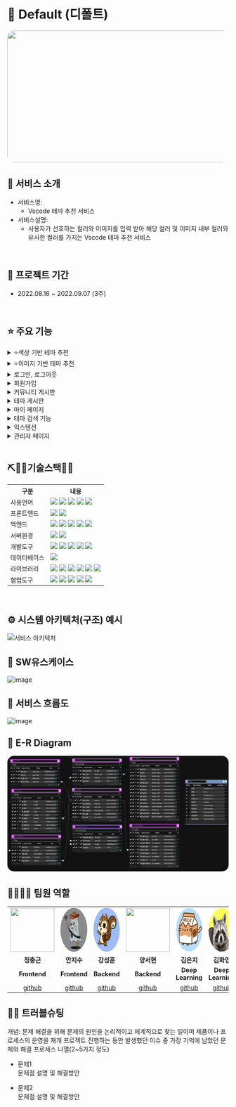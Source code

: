 # 🥕 Default (디폴트)
<img src="img/메인.gif"  width="540" height="300" style="border-radius:15px;"/>


## 👀 서비스 소개
* 서비스명:
  *  Vscode 테마 추천 서비스
* 서비스설명:
  *  사용자가 선호하는 컬러와 이미지를 입력 받아 해당 컬러 및 이미지 내부 컬러와 유사한 컬러를 가지는 Vscode 테마 추천 서비스 
<br>

## 📅 프로젝트 기간
- 2022.08.16 ~ 2022.09.07 (3주)
<br>

## ⭐ 주요 기능

<details>

<summary>⭐색상 기반 테마 추천</summary>

<!-- summary 아래 한칸 공백 두어야함 -->
<img src=""  alt="여기에 메인 화면 입력"/>
<img src=""  alt="여기에 색상 선택화면 입력"/>
<img src=""  alt="여기에 추천 화면 입력"/>

- 유저는 메인페이지에서 Color Select 버튼을 통해 색상 선택 화면으로 이동할 수 있음.
- 색상 선택 페이지에서 5개의 선호 컬러 및 자신의 주 사용 언어를 선택하고 버튼을 클릭하면 해당 색상과 유사한 색상을 가진 테마 8개를 추천 받을 수 있음
- 추천 받은 페이지에서 테마 이름을 클릭하면 테마 상세보기 페이지로 이동함
- https://www.notion.so/1acc4fa14ba64faab8cace798c2adc7b#d7f451a54e1c4109941fea1c60223ee2
  
</details>

<details>

<summary>⭐이미지 기반 테마 추천</summary>

<!-- summary 아래 한칸 공백 두어야함 -->
<img src=""  alt="여기에 메인 화면 입력"/>
<img src=""  alt="여기에 이미지 선택화면 입력"/>
<img src=""  alt="여기에 추천 화면 입력"/>

- 유저는 메인페이지에서 Select image 버튼을 통해 로컬에 저장된 자신이 좋아하는 이미지를 선택할 수 있음.
- 이미지 선택 후 자신의 주 사용 언어를 선택하고 버튼을 클릭하면 이미지 내부에 주요 색상 5종과 유사한 색상을 가진 테마 8개를 추천 받을 수 있음.
- 추천 받은 페이지에서 테마 이름을 클릭하면 테마 상세보기 페이지로 이동함.
- https://www.notion.so/1acc4fa14ba64faab8cace798c2adc7b#708cb75f000e4659b4ff3330be8a3e50
</details>


<details>

<summary>로그인, 로그아웃</summary>

<!-- summary 아래 한칸 공백 두어야함 -->
<img src=""  alt="여기에 로그인 창 입력"/>

- 사용자가 가입한 아이디와 비밀변호를 정확히 입력하면 로그인 할 수 있음
- 가입하지 않은 아이디 입력 혹은 비밀번호를 정확히 입력하지 않을 시 경고 창을 띄우며 입력란을 초기화함
- 카카오 API를 이용하여 간편 로그인 기능 구현
- 카카오로 간편 로그인한 회원은 자동으로 회원 가입됨
- 로그인한 회원의 회원 정보는 세션에 저장되어 유지되며 로그아웃 버튼을 클릭시 세션을 초기화하며 로그아웃 됨
  
</details>

<details>

<summary>회원가입</summary>

<!-- summary 아래 한칸 공백 두어야함 -->
<img src=""  alt="여기에 회원가입 창 입력"/>

- 사용자는 아이디, 패스워드, 닉네임을 입력하면 회원가입 할 수 있음
- 이미 가입된 아이디, 패스워드와 패스워드 확인이 일치하게 입력하지 않을 시 혹은 입력 값 중 하나라도 공백을 입력한다면 각각 알림창을 띄워 사용자의 올바른 입력을 유도함
  
</details>

<details>

<summary>커뮤니티 게시판</summary>

<!-- summary 아래 한칸 공백 두어야함 -->
<img src=""  alt="여기에 게시판 입력"/>
<img src=""  alt="여기에 상세보기 입력"/>
<img src=""  alt="여기에 글쓰기 입력"/>

- 커뮤니티 게시판은 인기글 게시판, 언어별(Python, Java, Html...) 게시판으로 구분됨
- 인기글 게시판은 전체 게시글을 조회수별로 정렬하여 보여줌, 언어별 게시판은 해당 카테고리별 게시글을 시간순으로 정렬하여 보여줌
- 게시판에서 게시글 제목을 클릭하면 게시글 상세보기 페이지로 이동하며 게시글에 좋아요를 누를 수 있음
- 로그인한 회원은 글 쓰기 및 자신이 쓴 글에 대한 수정, 삭제 권한을 가짐.
- 로그인한 회원은 댓글 쓰기 및 자신이 쓴 댓글에 대한 삭제 권한을 가짐.
- 게시판은 한번에 최대 20개의 게시글을 볼 수 있으며 더 많은 게시글을 보기 위해서는 페이지를 통해 이동해야함
- 유저는 한 화면상에서 최대 5개의 페이지를 클릭할 수 있고, 버튼을 통해 한번에 +-5페이지를 이동할 수 있음
  
</details>

<details>

<summary>테마 게시판</summary>

<!-- summary 아래 한칸 공백 두어야함 -->
<img src=""  alt="여기에 게시판 입력"/>
<img src=""  alt="여기에 상세보기 입력"/>

- 테마 게시판은 Vscode에서 제공하는 테마 플러그인 설치시 적용할 수 있는 테마들을 테마 이름으로 구분된 형태로 확인할 수 있음.
- 테마 게시판에서 테마 이름을 클릭시 테마 상세보기 페이지로 이동함.
- 테마 상세보기 페이지는 기본적으로 테마 제작자, 테마 설치 횟수 유저들의 좋아요 개수등을 확인 할 수 있음
- 테마 상세보기 페이지에서 유저는 언어별, 폰트별 다른 테마 적용화면을 확인할 수 있음
- 테마 상세보기 페이지에서 유저는 좋아요 버튼을 통해 테마에 좋아요를 누를 수 있으며 이미 한번 좋아요한 테마에 좋아요를 클릭시 좋아요 취소됨.
- 테마 상세보기 페이지에서 유저는 인스톨 버튼을 통해 테마 설치 페이지로 이동할 수 있음.
- 테마 게시판은 한번에 최대 16개의 게시글을 볼 수 있으며 더 많은 게시글을 보기 위해서는 페이지를 통해 이동해야함
- 유저는 한 화면상에서 최대 5개의 페이지를 클릭할 수 있고, 버튼을 통해 한번에 +-5페이지를 이동할 수 있음.
  
</details>

<details>

<summary>마이 페이지</summary>

<!-- summary 아래 한칸 공백 두어야함 -->
<img src=""  alt="여기에 이미지 입력"/>

- 로그인한 사용자는 헤더의 메뉴를 통해 마이 페이지로 이동할 수 있음.
- 회원가입을 통해 가입한 회원은 마이페이지에서 닉네임과 패스워드를 수정할 수 있으며 회원 탈퇴 할 수 있음. 카카오 로그인한 회원은 마이페이지에서 회원 탈퇴만 가능함.
- 회원은 마이페이지 좌측 버튼을 통해 자신이 좋아요한 테마 및 작성한 게시글을 볼 수 있음.
- 좋아요한 테마는 한번에 최대 4개의 테마를 보여주며 더 많은 테마에 좋아요를 했을 시 하단의 버튼을 누르면 더 많은 테마를 확인 할 수 있으며 테마명을 클릭하면 테마 상세보기 페이지로 이동함
- 작성한 게시글은 제목, 작성일자, 조회수, 좋아요 수 등의 간략한 정보를 확인 할 수 있으며, 제목을 클릭시 상세보기 페이지로 이동함
  
</details>

<details>

<summary>테마 검색 기능</summary>

<!-- summary 아래 한칸 공백 두어야함 -->
<img src=""  alt="여기에 이미지 입력"/>

- 사용자는 메인페이지의 검색란에서 키워드를 통해 해당 키워드를 가진 테마를 검색 할 수 있음.
- 해당 키워드를 가진 테마가 있다면 최대 8종류가 보여지고 테마명을 클릭하면 테마 상세보기 페이지로 이동할 수 있음
  
</details>

<details>

<summary>익스텐션</summary>

<!-- summary 아래 한칸 공백 두어야함 -->
<img src=""  alt="여기에 이미지 입력"/>

- 사용자는 메인페이지 하단에서 Vscode의 유용한 익스텐션 정보를 확인 할 수 있음.
- 익스텐션 아이콘을 클릭 시 설치 페이지로 이동함
  
</details>

<details>

<summary>관리자 페이지</summary>

<!-- summary 아래 한칸 공백 두어야함 -->
<img src=""  alt="여기에 이미지 입력"/>

- 관리자 아이디로 로그인 시 헤더에서 관리자 페이지로 이동할 수 있음.
- 관리자는 모든 유저에 대한 삭제 권한을 가지며 유저 삭제를 할 수 있음.
  
</details>
<br>

## ⛏👨‍💻기술스택👩‍💻
<table>
    <tr>
        <th>구분</th>
        <th>내용</th>
    </tr>
    <tr>
        <td>사용언어</td>
        <td>
            <img src="https://img.shields.io/badge/Java-007396?style=for-the-badge&logo=java&logoColor=white"/>
            <img src="https://img.shields.io/badge/Python-3776AB?style=for-the-badge&logo=Python&logoColor=white">
            <img src="https://img.shields.io/badge/HTML5-E34F26?style=for-the-badge&logo=HTML5&logoColor=white"/>
            <img src="https://img.shields.io/badge/CSS3-1572B6?style=for-the-badge&logo=CSS3&logoColor=white"/>
            <img src="https://img.shields.io/badge/JavaScript-F7DF1E?style=for-the-badge&logo=JavaScript&logoColor=white"/>
        </td>
    </tr>
        <tr>
        <td>프론트앤드</td>
        <td>
            <img src="https://img.shields.io/badge/BootStrap-7952B3?style=for-the-badge&logo=BootStrap&logoColor=white"/>
            <img src="https://img.shields.io/badge/jquery-0769AD?style=for-the-badge&logo=jquery&logoColor=white">
        </td>
    </tr>
    <tr>
        <td>백앤드</td>
        <td>
            <img src="https://img.shields.io/badge/spring-6DB33F?style=for-the-badge&logo=spring&logoColor=white"> 
            <img src="https://img.shields.io/badge/Jsp-007396?style=for-the-badge&logo=java&logoColor=white"/>
            <img src="https://img.shields.io/badge/Ajax-007396?style=for-the-badge&logo=java&logoColor=white">
            <img src="https://img.shields.io/badge/jstl-007396?style=for-the-badge&logo=java&logoColor=white">
            <img src="https://img.shields.io/badge/MyBatis-007396?style=for-the-badge&logo=java&logoColor=white">
        </td>
    </tr>
    <tr>
        <td>서버환경</td>
        <td>
            <img src="https://img.shields.io/badge/Apache Tomcat-D22128?style=for-the-badge&logo=Apache Tomcat&logoColor=white"/>
            <img src="https://img.shields.io/badge/flask-000000?style=for-the-badge&logo=flask&logoColor=white">
        </td>
    </tr>
    <tr>
        <td>개발도구</td>
        <td>
            <img src="https://img.shields.io/badge/VSCode-007ACC?style=for-the-badge&logo=VisualStudioCode&logoColor=white"/>
            <img src="https://img.shields.io/badge/Eclipse-2C2255?style=for-the-badge&logo=Eclipse&logoColor=white"/>
            <img src="https://img.shields.io/badge/Jupyter-F37626?style=for-the-badge&logoColor=white"/>
            <img src="https://img.shields.io/badge/dbeaver-003B57?style=for-the-badge&logoColor=white"/>
            <img src="https://img.shields.io/badge/sql developer-003B57?style=for-the-badge&logoColor=white"/>
        </td>
    </tr>
    <tr>
        <td>데이터베이스</td>
        <td>
            <img src="https://img.shields.io/badge/Oracle 11g-F80000?style=for-the-badge&logo=Oracle&logoColor=white"/>
        </td>
    </tr>
    <tr>
        <td>라이브러리</td>
        <td>
            <img src="https://img.shields.io/badge/Anaconda-44A833?style=for-the-badge&logo=Anaconda&logoColor=white">        
            <img src="https://img.shields.io/badge/Selenium-43B02A?style=for-the-badge&logo=Selenium&logoColor=white">
            <img src="https://img.shields.io/badge/opencv-5C3EE8?style=for-the-badge&logo=opencv&logoColor=white">
            <img src="https://img.shields.io/badge/NumPy-013243?style=for-the-badge&logo=NumPy&logoColor=white">
            <img src="https://img.shields.io/badge/pandas-150458?style=for-the-badge&logo=pandas&logoColor=white">
            <img src="https://img.shields.io/badge/Scikit learn-F7931E?style=for-the-badge&logo=Scikit-learn&logoColor=white">
        </td>
    </tr>
    <tr>
        <td>협업도구</td>
        <td>
            <img src="https://img.shields.io/badge/git-F05032?style=for-the-badge&logo=git&logoColor=white">
            <img src="https://img.shields.io/badge/GitHub-181717?style=for-the-badge&logo=GitHub&logoColor=white"/>
            <img src="https://img.shields.io/badge/Notion-000000?style=for-the-badge&logo=notion&logoColor=white">
            <img src="https://img.shields.io/badge/slack-4A154B?style=for-the-badge&logo=slack&logoColor=white">
            <img src="https://img.shields.io/badge/discord-5865F2?style=for-the-badge&logo=discord&logoColor=white">
        </td>
    </tr>
    
</table>


<br>

## ⚙ 시스템 아키텍처(구조) 예시 
![서비스 아키텍처](https://user-images.githubusercontent.com/25995055/169925538-15867bd9-aa0b-42fc-a39b-88981e926e51.png)
<br>

## 📌 SW유스케이스
![image](https://user-images.githubusercontent.com/25995055/178401023-9a015e66-aa6e-4d74-8564-9b1f9d306649.png)
<br>

## 📌 서비스 흐름도
![image](https://user-images.githubusercontent.com/25995055/178401048-d6484bda-a2d7-40e1-998b-2bd195cd9f89.png)
<br>

## 📌 E-R Diagram
<img src="img/default_erd.png" style="border-radius:15px"/>
<br>

<!-- ## 🖥 화면 구성 -->
<!-- 시연영상 잘라서  -->

## 👨‍👩‍👦‍👦 팀원 역할
<table>
  <tr>
    <!-- 정충근 -->
    <td align="center"><img src="https://item.kakaocdn.net/do/fd49574de6581aa2a91d82ff6adb6c0115b3f4e3c2033bfd702a321ec6eda72c" width="100" height="100"/></td>
    <!-- 안지수 -->
    <td align="center"><img src="img/안지수.png" width="100" height="100" style="border-radius:50%"/></td>
    <!-- 강성훈 -->
    <td align="center"><img src="img/강성훈.png" width="100" height="100" style="border-radius:50%"/></td>
    <!-- 양서현 -->
    <td align="center"><img src="https://i.pinimg.com/236x/ed/bb/53/edbb53d4f6dd710431c1140551404af9.jpg" width="100" height="100"/></td>
    <!-- 김은지 -->
    <td align="center"><img src="img/김은지.png" width="100" height="100"/></td>
    <!-- 김화영 -->
    <td align="center"><img src="img/김화영.png" width="100" height="100"/></td>
  </tr>
  <tr>
    <td align="center"><strong>정충근</strong></td>
    <td align="center"><strong>안지수</strong></td>
    <td align="center"><strong>강성훈</strong></td>
    <td align="center"><strong>양서현</strong></td>
    <td align="center"><strong>김은지</strong></td>
    <td align="center"><strong>김화영</strong></td>
  </tr>
  <tr>
    <!-- 정충근 -->
    <td align="center"><b>Frontend</b></td>
    <!-- 안지수 -->
    <td align="center"><b>Frontend</b></td>
    <!-- 강성훈 -->
    <td align="center"><b>Backend</b></td>
    <!-- 양서현 -->
    <td align="center"><b>Backend</b></td>
    <!-- 김은지 -->
    <td align="center"><b>Deep Learning</b></td>
    <!-- 김화영 -->
    <td align="center"><b>Deep Learning</b></td>
  </tr>
  <tr>
    <!-- 정충근 -->
    <td align="center"><a href="https://github.com/PringlesHair" target='_blank'>github</a></td>
    <!-- 안지수 -->
    <td align="center"><a href="https://github.com/Scarlett0JS" target='_blank'>github</a></td>
    <!-- 강성훈 -->
    <td align="center"><a href="https://github.com/tmxjvm5" target='_blank'>github</a></td>
    <!-- 양서현 -->
    <td align="center"><a href="https://github.com/pyth1007" target='_blank'>github</a></td>
    <!-- 김은지 -->
    <td align="center"><a href="https://github.com/eunji78" target='_blank'>github</a></td>
    <!-- 김화영 -->
    <td align="center"><a href="https://github.com/dotoritoring" target='_blank'>github</a></td>
  </tr>
</table>

## 🤾‍♂️ 트러블슈팅
개념: 문제 해결을 위해 문제의 원인을 논리적이고 체계적으로 찾는 일이며 제품이나 프로세스의 운영을 재개
프로젝트 진행하는 동안 발생했던 이슈 중 가장 기억에 남았던 문제와 해결 프로세스 나열(2~5가지 정도)
  
* 문제1<br>
 문제점 설명 및 해결방안
 
* 문제2<br>
 문제점 설명 및 해결방안
